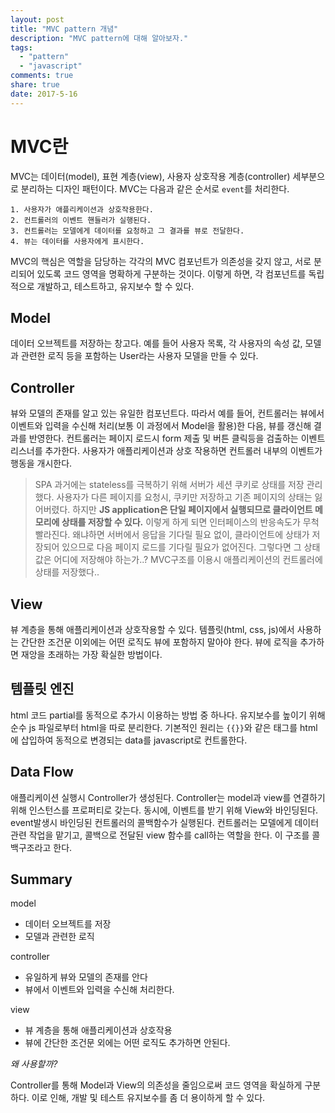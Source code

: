 ```yaml
---
layout: post
title: "MVC pattern 개념"
description: "MVC pattern에 대해 알아보자."
tags:
  - "pattern"
  - "javascript"
comments: true
share: true
date: 2017-5-16
---
```


# MVC란

MVC는 데이터(model), 표현 계층(view), 사용자 상호작용 계층(controller) 세부분으로 분리하는 디자인 패턴이다. MVC는 다음과 같은 순서로 `event`를 처리한다.

	1. 사용자가 애플리케이션과 상호작용한다.
	2. 컨트롤러의 이벤트 핸들러가 실행된다.
	3. 컨트롤러는 모델에게 데이터를 요청하고 그 결과를 뷰로 전달한다.
	4. 뷰는 데이터를 사용자에게 표시한다.

MVC의 핵심은 역할을 담당하는 각각의 MVC 컴포넌트가 의존성을 갖지 않고, 서로 분리되어 있도록 코드 영역을 명확하게 구분하는 것이다. 이렇게 하면, 각 컴포넌트를 독립적으로 개발하고, 테스트하고, 유지보수 할 수 있다.

## Model

데이터 오브젝트를 저장하는 창고다. 예를 들어 사용자 목록, 각 사용자의 속성 값, 모델과 관련한 로직 등을 포함하는 User라는 사용자 모델을 만들 수 있다.

## Controller

뷰와 모델의 존재를 알고 있는 유일한 컴포넌트다. 따라서
예를 들어, 컨트롤러는 뷰에서 이벤트와 입력을 수신해 처리(보통 이 과정에서 Model을 활용)한 다음, 뷰를 갱신해 결과를 반영한다. 컨트롤러는 페이지 로드시 form 제출 및 버튼 클릭등을 검출하는 이벤트 리스너를 추가한다. 사용자가 애플리케이션과 상호 작용하면 컨트롤러 내부의 이벤트가 행동을 개시한다.

> SPA
과거에는 stateless를 극복하기 위해 서버가 세션 쿠키로 상태를 저장 관리했다.
사용자가 다른 페이지를 요청시, 쿠키만 저장하고 기존 페이지의 상태는 잃어버렸다. 하지만 **JS application은 단일 페이지에서 실행되므로 클라이언트 메모리에 상태를 저장할 수 있다.** 이렇게 하게 되면 인터페이스의 반응속도가 무척 빨라진다. 왜냐하면 서버에서 응답을 기다릴 필요 없이, 클라이언트에 상태가 저장되어 있으므로 다음 페이지 로드를 기다릴 필요가 없어진다. 그렇다면 그 상태값은 어디에 저장해야 하는가..? MVC구조를 이용시 애플리케이션의 컨트롤러에 상태를 저장했다..

## View

뷰 계층을 통해 애플리케이션과 상호작용할 수 있다. 템플릿(html, css, js)에서 사용하는 간단한 조건문 이외에는 어떤 로직도 뷰에 포함하지 말아야 한다.
뷰에 로직을 추가하면 재앙을 초래하는 가장 확실한 방법이다.

## 템플릿 엔진

html 코드 partial를 동적으로 추가시 이용하는 방법 중 하나다. 유지보수를 높이기 위해 순수 js 파일로부터 html을 따로 분리한다. 기본적인 원리는 `{{}}`와 같은 태그를 html에 삽입하여 동적으로 변경되는 data를 javascript로 컨트롤한다.

## Data Flow

애플리케이션 실행시 Controller가 생성된다. Controller는 model과 view를 연결하기 위해 인스턴스를 프로퍼티로 갖는다. 동시에, 이벤트를 받기 위해 View와 바인딩된다. event발생시 바인딩된 컨트롤러의 콜백함수가 실행된다. 컨트롤러는 모델에게 데이터 관련 작업을 맡기고, 콜백으로 전달된 view 함수를 call하는 역할을 한다. 이 구조를 콜백구조라고 한다. 

## Summary

model
- 데이터 오브젝트를 저장
- 모델과 관련한 로직

controller
- 유일하게 뷰와 모델의 존재를 안다
- 뷰에서 이벤트와 입력을 수신해 처리한다.

view
- 뷰 계층을 통해 애플리케이션과 상호작용
- 뷰에 간단한 조건문 외에는 어떤 로직도 추가하면 안된다.

*왜 사용할까?*

Controller를 통해 Model과 View의 의존성을 줄임으로써 코드 영역을 확실하게 구분하다. 이로 인해, 개발 및 테스트 유지보수를 좀 더 용이하게 할 수 있다.
